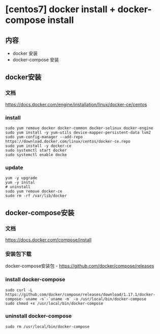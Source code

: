 # [centos7] docker install + docker-compose install

## 内容

* docker 安装
* docker-compose 安装

## docker安装

### 文档
https://docs.docker.com/engine/installation/linux/docker-ce/centos

### install
```
sudo yum remove docker docker-common docker-selinux docker-engine
sudo yum install -y yum-utils device-mapper-persistent-data lvm2
sudo yum-config-manager --add-repo https://download.docker.com/linux/centos/docker-ce.repo
sudo yum install -y docker-ce
sudo systemctl start docker
sudo systemctl enable docke
```

### update
```
yum -y upgrade
yum -y instal
# uninstall
sudo yum remove docker-ce
sudo rm -rf /var/lib/docker
```

## docker-compose安装

### 文档
https://docs.docker.com/compose/install

### 安装包下载
docker-compose安装包 - https://github.com/docker/compose/releases

### install docker-compose
```
sudo curl -L https://github.com/docker/compose/releases/download/1.17.1/docker-compose-`uname -s`-`uname -m` -o /usr/local/bin/docker-compose
sudo chmod +x /usr/local/bin/docker-compose
```

### uninstall docker-compose
```
sudo rm /usr/local/bin/docker-compose
```
